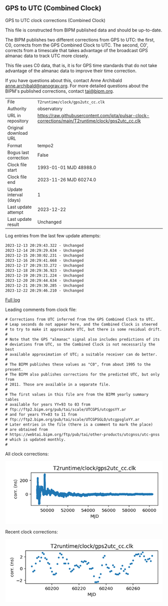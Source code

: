 
## GPS to UTC (Combined Clock)

GPS to UTC clock corrections (Combined Clock)

This file is constructed from BIPM published data and should be up-to-date.

The BIPM publishes two different corrections from GPS to UTC:
the first, C0, corrects from the GPS Combined Clock to UTC. The second,
C0', corrects from a timescale that takes advantage of the broadcast
GPS almanac data to track UTC more closely.

This file uses C0 data, that is, it is for GPS time standards that
do not take advantage of the almanac data to improve their time
correction.

If you have questions about this, contact Anne Archibald
<anne.archibald@nanograv.org>. For more detailed questions
about the BIPM's published corrections, contact <tai@bipm.org>.

|     |     |
|:--- |:--- |
| File | `T2runtime/clock/gps2utc_cc.clk` |
| Authority | observatory |
| URL in repository | <https://raw.githubusercontent.com/ipta/pulsar-clock-corrections/main/T2runtime/clock/gps2utc_cc.clk> |
| Original download URL | <None> |
| Format | tempo2 |
| Bogus last correction | False |
| Clock file start | 1993-01-01 MJD 48988.0 |
| Clock file end | 2023-11-26 MJD 60274.0 |
| Update interval (days) | 1 |
| Last update attempt | 2023-12-22 |
| Last update result | Unchanged |

Log entries from the last few update attempts:
```
2023-12-13 20:29:43.322 - Unchanged
2023-12-14 20:29:29.634 - Unchanged
2023-12-15 20:30:02.231 - Unchanged
2023-12-16 20:29:41.668 - Unchanged
2023-12-17 20:29:33.272 - Unchanged
2023-12-18 20:29:36.923 - Unchanged
2023-12-19 20:29:21.224 - Unchanged
2023-12-20 20:29:44.634 - Unchanged
2023-12-21 20:29:30.285 - Unchanged
2023-12-22 20:29:46.210 - Unchanged
```
[Full log](https://raw.githubusercontent.com/ipta/pulsar-clock-corrections/main/log/T2runtime/clock/gps2utc_cc.clk.log)

Leading comments from clock file:

    # Corrections from UTC inferred from the GPS Combined Clock to UTC.
    # Leap seconds do not appear here, and the Combined Clock is steered
    # to try to make it approximate UTC, but there is some residual drift.
    #
    # Note that the GPS "almanac" signal also includes predictions of its
    # deviations from UTC, so the Combined Clock is not necessarily the best
    # available approximation of UTC; a suitable receiver can do better.
    #
    # The BIPM publishes these values as "C0", from about 1995 to the present.
    # The BIPM also publishes corrections for the predicted UTC, but only from
    # 2011. Those are available in a separate file.
    #
    # The first values in this file are from the BIPM yearly summary tables
    # available for years YY=93 to 03 from
    # ftp://ftp2.bipm.org/pub/tai/scale/UTCGPS/utcgpsYY.ar
    # and for years YY=03 to 11 from
    # ftp://ftp2.bipm.org/pub/tai/scale/UTCGPSGLO/utcgpsgloYY.ar
    # Later entries in the file (there is a comment to mark the place)
    # are obtained from
    # https://webtai.bipm.org/ftp/pub/tai/other-products/utcgnss/utc-gnss
    # which is updated monthly.
    #



All clock corrections:

![plot of all clock corrections](gps2utc_cc.clk.png "All corrections")

Recent clock corrections:

![plot of recent clock corrections](gps2utc_cc.clk.short.png "Recent corrections")

